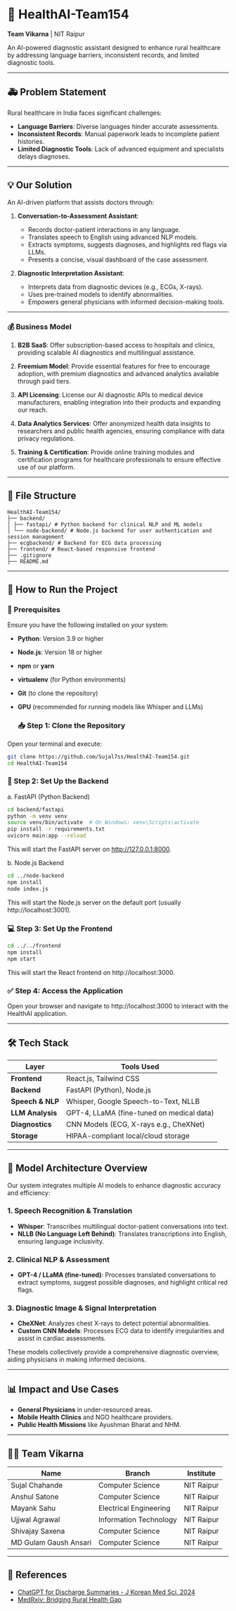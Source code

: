 # 🧠 HealthAI-Team154

**Team Vikarna** | NIT Raipur

An AI-powered diagnostic assistant designed to enhance rural healthcare by addressing language barriers, inconsistent records, and limited diagnostic tools.

---

## 🚑 Problem Statement

Rural healthcare in India faces significant challenges:

- **Language Barriers**: Diverse languages hinder accurate assessments.
- **Inconsistent Records**: Manual paperwork leads to incomplete patient histories.
- **Limited Diagnostic Tools**: Lack of advanced equipment and specialists delays diagnoses.

---

## 💡 Our Solution

An AI-driven platform that assists doctors through:

1. **Conversation-to-Assessment Assistant**:
   - Records doctor-patient interactions in any language.
   - Translates speech to English using advanced NLP models.
   - Extracts symptoms, suggests diagnoses, and highlights red flags via LLMs.
   - Presents a concise, visual dashboard of the case assessment.

2. **Diagnostic Interpretation Assistant**:
   - Interprets data from diagnostic devices (e.g., ECGs, X-rays).
   - Uses pre-trained models to identify abnormalities.
   - Empowers general physicians with informed decision-making tools.

---

   ### 💰 Business Model
   
1. **B2B SaaS**: Offer subscription-based access to hospitals and clinics, providing scalable AI diagnostics and multilingual assistance.

2. **Freemium Model**: Provide essential features for free to encourage adoption, with premium diagnostics and advanced analytics available through paid tiers.

3. **API Licensing**: License our AI diagnostic APIs to medical device manufacturers, enabling integration into their products and expanding our reach.

4. **Data Analytics Services**: Offer anonymized health data insights to researchers and public health agencies, ensuring compliance with data privacy regulations.

5. **Training & Certification**: Provide online training modules and certification programs for healthcare professionals to ensure effective use of our platform.

---

## 📁 File Structure
```
HealthAI-Team154/
├── backend/
│ ├── fastapi/ # Python backend for clinical NLP and ML models
│ └── node-backend/ # Node.js backend for user authentication and session management
├── ecgbackend/ # Backend for ECG data processing
├── frontend/ # React-based responsive frontend
├── .gitignore
├── README.md
```

---

## 🚀 How to Run the Project

### 🧩 Prerequisites

Ensure you have the following installed on your system:

- **Python**: Version 3.9 or higher
- **Node.js**: Version 18 or higher
- **npm** or **yarn**
- **virtualenv** (for Python environments)
- **Git** (to clone the repository)
- **GPU** (recommended for running models like Whisper and LLMs)
  
  ### 📥 Step 1: Clone the Repository

Open your terminal and execute:

```bash
git clone https://github.com/Sujal7ss/HealthAI-Team154.git
cd HealthAI-Team154
```

  ### 🔧 Step 2: Set Up the Backend
  
a. FastAPI (Python Backend)

```bash
cd backend/fastapi
python -m venv venv
source venv/bin/activate  # On Windows: venv\Scripts\activate
pip install -r requirements.txt
uvicorn main:app --reload
```

This will start the FastAPI server on http://127.0.0.1:8000.

b. Node.js Backend

```bash
cd ../node-backend
npm install
node index.js
```

This will start the Node.js server on the default port (usually http://localhost:3001).

  ### 💻 Step 3: Set Up the Frontend

```bash
cd ../../frontend
npm install
npm start
```

This will start the React frontend on http://localhost:3000.

  ### ✅ Step 4: Access the Application

Open your browser and navigate to http://localhost:3000 to interact with the HealthAI application.

---

## 🛠️ Tech Stack

| Layer            | Tools Used                                        |
|------------------|--------------------------------------------------|
| **Frontend**     | React.js, Tailwind CSS                           |
| **Backend**      | FastAPI (Python), Node.js                        |
| **Speech & NLP** | Whisper, Google Speech-to-Text, NLLB             |
| **LLM Analysis** | GPT-4, LLaMA (fine-tuned on medical data)        |
| **Diagnostics**  | CNN Models (ECG, X-rays e.g., CheXNet)           |
| **Storage**      | HIPAA-compliant local/cloud storage              |

---

## 🧬 Model Architecture Overview

Our system integrates multiple AI models to enhance diagnostic accuracy and efficiency:

### 1. **Speech Recognition & Translation**
- **Whisper**: Transcribes multilingual doctor-patient conversations into text.
- **NLLB (No Language Left Behind)**: Translates transcriptions into English, ensuring language inclusivity.

### 2. **Clinical NLP & Assessment**
- **GPT-4 / LLaMA (fine-tuned)**: Processes translated conversations to extract symptoms, suggest possible diagnoses, and highlight critical red flags.

### 3. **Diagnostic Image & Signal Interpretation**
- **CheXNet**: Analyzes chest X-rays to detect potential abnormalities.
- **Custom CNN Models**: Processes ECG data to identify irregularities and assist in cardiac assessments.

These models collectively provide a comprehensive diagnostic overview, aiding physicians in making informed decisions.

---

## 📊 Impact and Use Cases

- **General Physicians** in under-resourced areas.
- **Mobile Health Clinics** and NGO healthcare providers.
- **Public Health Missions** like Ayushman Bharat and NHM.

---

## 👨‍💻 Team Vikarna

| Name                  | Branch               | Institute       |
|-----------------------|----------------------|-----------------|
| Sujal Chahande        | Computer Science     | NIT Raipur      |
| Anshul Satone         | Computer Science     | NIT Raipur      |
| Mayank Sahu           | Electrical Engineering| NIT Raipur     |
| Ujjwal Agrawal        | Information Technology| NIT Raipur     |
| Shivajay Saxena       | Computer Science     | NIT Raipur      |
| MD Gulam Gaush Ansari | Computer Science     | NIT Raipur      |

---

## 📎 References

- [ChatGPT for Discharge Summaries - J Korean Med Sci. 2024](https://doi.org/10.3346/jkms.2024.39.e148)
- [MedRxiv: Bridging Rural Health Gap](https://www.medrxiv.org/content/10.1101/2024.07.30.24311228v1)

